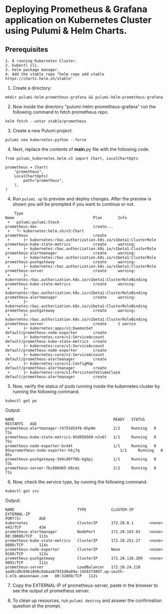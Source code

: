 
# Deploying Prometheus & Grafana application on Kubernetes Cluster using Pulumi & Helm Charts.

## Prerequisites
```
1. A running Kubernetes Cluster.
2. kubectl cli.
3. helm package manager.
4. Add the stable repo "helm repo add stable https://charts.helm.sh/stable"

```

1. Create a directory:

```
mkdir pulumi-helm-prometheus-grafana && pulumi-helm-prometheus-grafana

```

2. Now inside the directory "pulumi-helm-prometheus-grafana" run the following command to fetch prometheus repo.

```
helm fetch --untar stable/prometheus

```
3. Create a new Pulumi project:

```
pulumi new kubernetes-python --force

```
4. Next, replace the contents of __main__.py file with the following code.

```
from pulumi_kubernetes.helm.v3 import Chart, LocalChartOpts

prometheus = Chart(
    "prometheus",
    LocalChartOpts(
        path="prometheus",
    ),
)

```

4. Run `pulumi up` to preview and deploy changes.  After the preview is shown you will be
    prompted if you want to continue or not.
```
    Type                                                                   Name                                   Plan       Info         
 +   pulumi:pulumi:Stack                                                    prometheus-dev                         create...               
 +   └─ kubernetes:helm.sh/v3:Chart                                         prometheus                             create                  
 +      ├─ kubernetes:rbac.authorization.k8s.io/v1beta1:ClusterRole         prometheus-kube-state-metrics          create     warning:     
 +      ├─ kubernetes:rbac.authorization.k8s.io/v1beta1:ClusterRole         prometheus-alertmanager                create     warning:     
 +      ├─ kubernetes:rbac.authorization.k8s.io/v1beta1:ClusterRole         prometheus-pushgateway                 create     warning:     
 +      ├─ kubernetes:rbac.authorization.k8s.io/v1beta1:ClusterRole         prometheus-server                      create     warning:     
 +      ├─ kubernetes:rbac.authorization.k8s.io/v1beta1:ClusterRoleBinding  prometheus-kube-state-metrics          create     warning:     
 +      ├─ kubernetes:rbac.authorization.k8s.io/v1beta1:ClusterRoleBinding  prometheus-alertmanager                create     warning:     
 +      ├─ kubernetes:rbac.authorization.k8s.io/v1beta1:ClusterRoleBinding  prometheus-pushgateway                 create     warning:     
 +      ├─ kubernetes:rbac.authorization.k8s.io/v1beta1:ClusterRoleBinding  prometheus-server                      create     1 warnin     
 +      ├─ kubernetes:apps/v1:DaemonSet                                     default/prometheus-node-exporter       create                  
 +      ├─ kubernetes:core/v1:ServiceAccount                                default/prometheus-kube-state-metrics  create
 +      ├─ kubernetes:core/v1:ServiceAccount                                default/prometheus-node-exporter       create                  
 +      ├─ kubernetes:core/v1:ServiceAccount                                default/prometheus-alertmanager        create
 +      ├─ kubernetes:core/v1:ConfigMap                                     default/prometheus-alertmanager        create                  
 +      ├─ kubernetes:core/v1:PersistentVolumeClaim                         default/prometheus-alertmanager        create 

 ```


5. Now, verify the status of pods running inside the kubernetes cluster by running the following command.

```
kubectl get po

```
Output:

```
NAME                                            READY   STATUS    RESTARTS   AGE
prometheus-alertmanager-74755454f6-6hp9m        2/2     Running   0          73s
prometheus-kube-state-metrics-95d956569-n2v6l   1/1     Running   0          75s
prometheus-node-exporter-bc44t                  1/1     Running   0          85sprometheus-node-exporter-kkj7q                  1/1     Running   0          85s
prometheus-pushgateway-594cd6ff6b-6gbpj         1/1     Running   0          73s
prometheus-server-7bc886d65-b8cmz               2/2     Running   0          71s

```
6. Now, check the service type, by running the following command.

```
kubectl get svc

```
Output:

```
NAME                            TYPE           CLUSTER-IP       EXTERNAL-IP                                                                PORT(S)        AGE     
kubernetes                      ClusterIP      172.20.0.1       <none>                                                                     443/TCP        43m     
prometheus-alertmanager         NodePort       172.20.183.83    <none>                                                                     80:30000/TCP   113s    
prometheus-kube-state-metrics   ClusterIP      172.20.251.27    <none>                                                                     8080/TCP       114s    
prometheus-node-exporter        ClusterIP      None             <none>                                                                     9100/TCP       113s    
prometheus-pushgateway          ClusterIP      172.20.126.209   <none>                                                                     9091/TCP       112s    
prometheus-server               LoadBalancer   172.20.24.210    aad0cd0c69b1846c8abaa67915d0a09a-1458374897.ap-south-1.elb.amazonaws.com   80:31069/TCP   112s

```
7. Copy the EXTERNAL-IP of prometheus-server, paste in the browser to see the output of prometheus server.

8. To clean up resources, run `pulumi destroy` and answer the confirmation question at the prompt.
